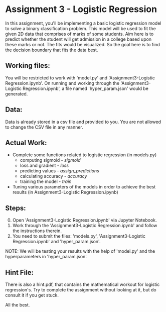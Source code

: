 Assignment 3 - Logistic Regression
================================

In this assignment, you'll be implementing a basic logistic regression model to solve a binary classification problem. This model will be used to fit the given 2D data that comprises of marks of some students. Aim here is to predict whether the student will get admission in a college based upon these marks or not. The fits would be visualized. So the goal here is to find the decision boundary that fits the data best. 

Working files:
-------------
You will be restricted to work with 'model.py' and 'Assignment3-Logistic Regression.ipynb'. On running and working through the 'Assignment3-Logistic Regression.ipynb', a file named 'hyper_param.json' would be generated.

Data:
----
Data is already stored in a csv file and provided to you. You are not allowed to change the CSV file in any manner. 

Actual Work:
-----------
- Complete some functions related to logistic regression (in models.py)
    - computing sigmoid - *sigmoid* 
    - loss and gradient - *loss*
    - predicting values - *assign_predictions*
    - calculating accuracy - *accuracy*
    - training the model - *train*
- Tuning various parameters of the models in order to achieve the best results (in Assignment3-Logistic Regression.ipynb)

Steps:
---------
0. Open 'Assignment3-Logistic Regression.ipynb' via Jupyter Notebook.
1. Work through the 'Assignment3-Logistic Regression.ipynb' and follow the instructions therein.
2. You need to submit the files: 'models.py', 'Assignment3-Logistic Regression.ipynb' and 'hyper_param.json'.

NOTE: We will be testing your results with the help of 'model.py' and the hyperparameters in 'hyper_param.json'.

Hint File:
---------
There is also a hint.pdf, that contains the mathematical workout for logistic
regression's. Try to complete the assignment without looking at it, but do 
consult it if you get stuck.


All the best.

